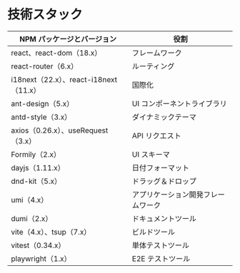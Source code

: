 # 技術スタック

| NPM パッケージとバージョン                   | 役割                      |
| -------------------------------------------- | ----------------------- |
| react、react-dom（18.x）                      | フレームワーク          |
| react-router（6.x）                           | ルーティング             |
| i18next（22.x）、react-i18next（11.x）       | 国際化                  |
| ant-design（5.x）                             | UI コンポーネントライブラリ |
| antd-style（3.x）                             | ダイナミックテーマ      |
| axios（0.26.x）、useRequest（3.x）            | API リクエスト          |
| Formily（2.x）                                | UI スキーマ             |
| dayjs（1.11.x）                               | 日付フォーマット        |
| dnd-kit（5.x）                                | ドラッグ＆ドロップ      |
| umi（4.x）                                    | アプリケーション開発フレームワーク |
| dumi（2.x）                                   | ドキュメントツール      |
| vite（4.x）、tsup（7.x）                      | ビルドツール            |
| vitest（0.34.x）                              | 単体テストツール       |
| playwright（1.x）                             | E2E テストツール       |


